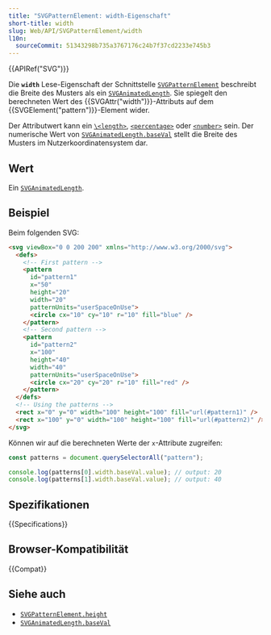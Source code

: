 ```yaml
---
title: "SVGPatternElement: width-Eigenschaft"
short-title: width
slug: Web/API/SVGPatternElement/width
l10n:
  sourceCommit: 51343298b735a3767176c24b7f37cd2233e745b3
---
```


{{APIRef("SVG")}}

Die **`width`** Lese-Eigenschaft der Schnittstelle [`SVGPatternElement`](/de/docs/Web/API/SVGPatternElement) beschreibt die Breite des Musters als ein [`SVGAnimatedLength`](/de/docs/Web/API/SVGAnimatedLength). Sie spiegelt den berechneten Wert des {{SVGAttr("width")}}-Attributs auf dem {{SVGElement("pattern")}}-Element wider.

Der Attributwert kann ein [`\<length>`](/de/docs/Web/SVG/Content_type#length), [`<percentage>`](/de/docs/Web/SVG/Content_type#percentage) oder [`<number>`](/de/docs/Web/SVG/Content_type#number) sein. Der numerische Wert von [`SVGAnimatedLength.baseVal`](/de/docs/Web/API/SVGAnimatedLength/baseVal) stellt die Breite des Musters im Nutzerkoordinatensystem dar.

## Wert

Ein [`SVGAnimatedLength`](/de/docs/Web/API/SVGAnimatedLength).

## Beispiel

Beim folgenden SVG:

```html
<svg viewBox="0 0 200 200" xmlns="http://www.w3.org/2000/svg">
  <defs>
    <!-- First pattern -->
    <pattern
      id="pattern1"
      x="50"
      height="20"
      width="20"
      patternUnits="userSpaceOnUse">
      <circle cx="10" cy="10" r="10" fill="blue" />
    </pattern>
    <!-- Second pattern -->
    <pattern
      id="pattern2"
      x="100"
      height="40"
      width="40"
      patternUnits="userSpaceOnUse">
      <circle cx="20" cy="20" r="10" fill="red" />
    </pattern>
  </defs>
  <!-- Using the patterns -->
  <rect x="0" y="0" width="100" height="100" fill="url(#pattern1)" />
  <rect x="100" y="0" width="100" height="100" fill="url(#pattern2)" />
</svg>
```

Können wir auf die berechneten Werte der `x`-Attribute zugreifen:

```js
const patterns = document.querySelectorAll("pattern");

console.log(patterns[0].width.baseVal.value); // output: 20
console.log(patterns[1].width.baseVal.value); // output: 40
```

## Spezifikationen

{{Specifications}}

## Browser-Kompatibilität

{{Compat}}

## Siehe auch

- [`SVGPatternElement.height`](/de/docs/Web/API/SVGPatternElement/height)
- [`SVGAnimatedLength.baseVal`](/de/docs/Web/API/SVGAnimatedLength/baseVal)
